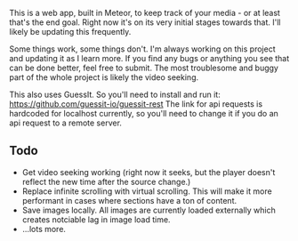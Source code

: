 This is a web app, built in Meteor, to keep track of your media - or at least that's the end goal. Right now it's on its very initial stages towards that. I'll likely be updating this frequently.

Some things work, some things don't. I'm always working on this project and updating it as I learn more. If you find any bugs or anything you see that can be done better, feel free to submit. The most troublesome and buggy part of the whole project is likely the video seeking.

This also uses GuessIt. So you'll need to install and run it: https://github.com/guessit-io/guessit-rest The link for api requests is hardcoded for localhost currently, so you'll need to change it if you do an api request to a remote server.

## Todo

- Get video seeking working (right now it seeks, but the player doesn't reflect the new time after the source change.)
- Replace infinite scrolling with virtual scrolling. This will make it more performant in cases where sections have a ton of content.
- Save images locally. All images are currently loaded externally which creates notciable lag in image load time.
- ...lots more.

